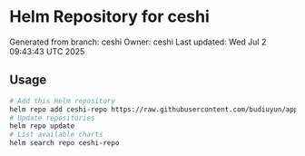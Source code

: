 # Helm Repository for ceshi
Generated from branch: ceshi
Owner: ceshi
Last updated: Wed Jul  2 09:43:43 UTC 2025

## Usage
```bash
# Add this Helm repository
helm repo add ceshi-repo https://raw.githubusercontent.com/budiuyun/appStore/helm-ceshi/
# Update repositories
helm repo update
# List available charts
helm search repo ceshi-repo
```
